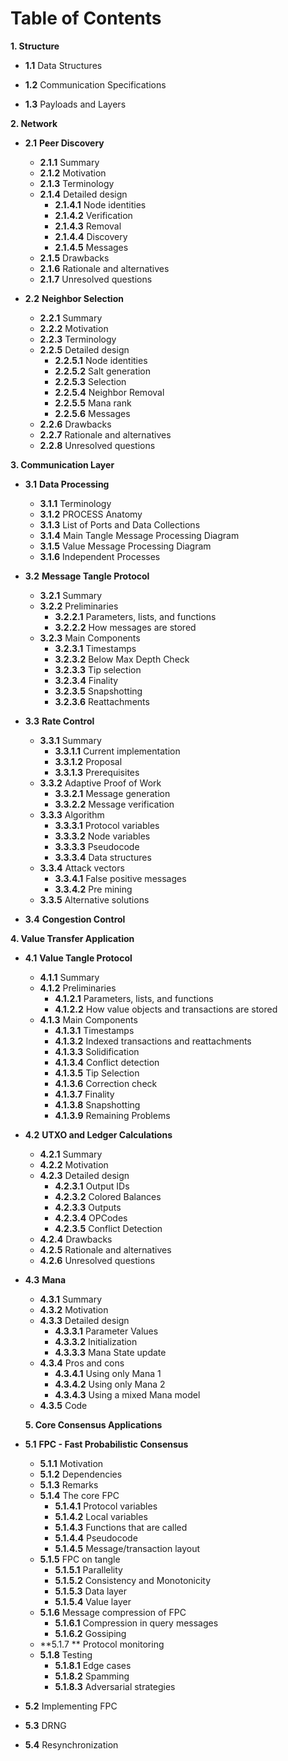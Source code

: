 # Table of Contents

**1. Structure**

-   **1.1**   Data Structures
    
-   **1.2** Communication Specifications
    
-   **1.3** Payloads and Layers

**2. Network** 
-  **2.1**  **Peer Discovery**
	- **2.1.1** Summary
	- **2.1.2** Motivation
	- **2.1.3** Terminology
	- **2.1.4** Detailed design
		- **2.1.4.1** Node identities
		- **2.1.4.2** Verification
		- **2.1.4.3** Removal
		- **2.1.4.4** Discovery
		- **2.1.4.5** Messages
	- **2.1.5** Drawbacks
	- **2.1.6** Rationale and alternatives
	- **2.1.7** Unresolved questions

-  **2.2** **Neighbor Selection**
	- **2.2.1** Summary
	- **2.2.2** Motivation
	- **2.2.3** Terminology
	- **2.2.5** Detailed design 
		- **2.2.5.1** Node identities
		- **2.2.5.2** Salt generation
		- **2.2.5.3** Selection
		- **2.2.5.4** Neighbor Removal
		- **2.2.5.5** Mana rank
		- **2.2.5.6** Messages
	- **2.2.6** Drawbacks
	- **2.2.7** Rationale and alternatives
	- **2.2.8** Unresolved questions
    
**3. Communication Layer** 

- **3.1** **Data Processing**
	- **3.1.1** Terminology 
	- **3.1.2** PROCESS Anatomy
	- **3.1.3** List of Ports and Data Collections
	- **3.1.4** Main Tangle Message Processing Diagram 
	- **3.1.5** Value Message Processing Diagram 
	- **3.1.6** Independent Processes

- **3.2**   **Message Tangle Protocol**
	- **3.2.1** Summary
	- **3.2.2** Preliminaries
		- **3.2.2.1** Parameters, lists, and functions
		- **3.2.2.2** How messages are stored
	- **3.2.3** Main Components
		- **3.2.3.1** Timestamps
		- **3.2.3.2** Below Max Depth Check 
		- **3.2.3.3** Tip selection
		- **3.2.3.4** Finality
		- **3.2.3.5** Snapshotting
		- **3.2.3.6** Reattachments

- **3.3** **Rate Control**
	- **3.3.1** Summary
		- **3.3.1.1** Current implementation
		- **3.3.1.2** Proposal
		- **3.3.1.3** Prerequisites
	- **3.3.2** Adaptive Proof of Work
		- **3.3.2.1** Message generation
		- **3.3.2.2** Message verification
	- **3.3.3** Algorithm
		 - **3.3.3.1** Protocol variables
		 - **3.3.3.2** Node variables
		 - **3.3.3.3** Pseudocode
		 - **3.3.3.4** Data structures
	- **3.3.4** Attack vectors
		- **3.3.4.1** False positive messages
		- **3.3.4.2** Pre mining
	- **3.3.5** Alternative solutions


- **3.4** **Congestion Control**
    

**4. Value Transfer Application**

- **4.1** **Value Tangle Protocol**
	- **4.1.1** Summary
	- **4.1.2** Preliminaries
		- **4.1.2.1** Parameters, lists, and functions
		- **4.1.2.2** How value objects and transactions are stored
	- **4.1.3** Main Components
		- **4.1.3.1** Timestamps
		- **4.1.3.2** Indexed transactions and reattachments
		- **4.1.3.3** Solidification
		- **4.1.3.4** Conflict detection 
		- **4.1.3.5** Tip Selection
		- **4.1.3.6** Correction check
		- **4.1.3.7** Finality
		- **4.1.3.8** Snapshotting
		- **4.1.3.9** Remaining Problems
    
- **4.2**  **UTXO and Ledger Calculations**
	- **4.2.1** Summary
	- **4.2.2** Motivation
	- **4.2.3** Detailed design
		- **4.2.3.1** Output IDs
		- **4.2.3.2** Colored Balances
		- **4.2.3.3** Outputs
		- **4.2.3.4** OPCodes
		- **4.2.3.5** Conflict Detection
	- **4.2.4** Drawbacks
	- **4.2.5** Rationale and alternatives
	- **4.2.6** Unresolved questions
    
-  **4.3** **Mana**
	- **4.3.1** Summary
	- **4.3.2** Motivation
	- **4.3.3** Detailed design
		- **4.3.3.1** Parameter Values
		- **4.3.3.2** Initialization
		- **4.3.3.3** Mana State update
	- **4.3.4** Pros and cons
		- **4.3.4.1** Using only Mana 1 
		- **4.3.4.2** Using only Mana 2
		- **4.3.4.3** Using a mixed Mana model
	- **4.3.5** Code
    
   **5. Core Consensus Applications**

- **5.1** **FPC - Fast Probabilistic Consensus**
	- **5.1.1** Motivation
	- **5.1.2** Dependencies
	- **5.1.3** Remarks
	- **5.1.4** The core FPC
		- **5.1.4.1** Protocol variables
		- **5.1.4.2** Local variables
		- **5.1.4.3** Functions that are called
		- **5.1.4.4** Pseudocode 
		- **5.1.4.5** Message/transaction layout
	- **5.1.5** FPC on tangle
		- **5.1.5.1** Parallelity
		- **5.1.5.2** Consistency and Monotonicity
		- **5.1.5.3** Data layer
		- **5.1.5.4** Value layer
	- **5.1.6** Message compression of FPC
		- **5.1.6.1** Compression in query messages
		- **5.1.6.2** Gossiping
	- **5.1.7 ** Protocol monitoring
	- **5.1.8** Testing
		- **5.1.8.1** Edge cases
		- **5.1.8.2** Spamming
		- **5.1.8.3** Adversarial strategies
   
- **5.2**  Implementing FPC

- **5.3** DRNG

- **5.4** Resynchronization
    

<!--stackedit_data:
eyJoaXN0b3J5IjpbMTc5MTU4NDQ1NywtNjI2NjIxMDM2LDU4Mz
M2MTY1NiwtNTAwNjQzOTQwLC03MjY4MTUzNzcsLTE5NTQwNDA5
MjUsLTExODM3MDkwMTMsMTA3MTk3OTYwXX0=
-->